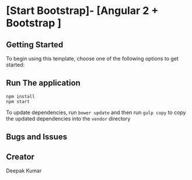 # [Start Bootstrap]- [Angular 2 + Bootstrap ]

## Getting Started

To begin using this template, choose one of the following options to get started:

## Run The application
```shell
npm install
npm start
```
To update dependencies, run `bower update` and then run `gulp copy` to copy the updated dependencies into the `vendor` directory

## Bugs and Issues


## Creator

Deepak Kumar